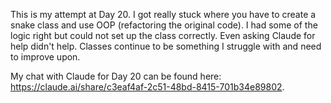 This is my attempt at Day 20. I got really stuck where you have to create a snake class and use OOP (refactoring the original code). I had some of the logic right but could not set up the class correctly. Even asking Claude for help didn't help. Classes continue to be something I struggle with and need to improve upon.

My chat with Claude for Day 20 can be found here: https://claude.ai/share/c3eaf4af-2c51-48bd-8415-701b34e89802.